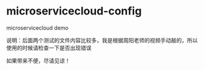 # microservicecloud-config
microservicecloud demo

说明：后面两个测试的文件内容比较多，我是根据周阳老师的视频手动敲的，所以使用的时候请检查一下是否出现错误

如果带来不便，尽请见谅！

